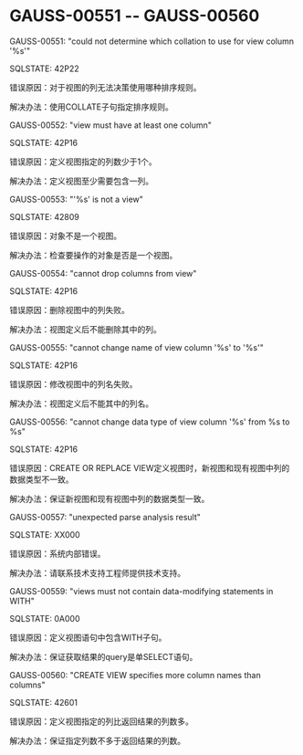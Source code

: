 # GAUSS-00551 -- GAUSS-00560<a name="ZH-CN_TOPIC_0302073612"></a>

GAUSS-00551: "could not determine which collation to use for view column '%s'"

SQLSTATE: 42P22

错误原因：对于视图的列无法决策使用哪种排序规则。

解决办法：使用COLLATE子句指定排序规则。

GAUSS-00552: "view must have at least one column"

SQLSTATE: 42P16

错误原因：定义视图指定的列数少于1个。

解决办法：定义视图至少需要包含一列。

GAUSS-00553: "'%s' is not a view"

SQLSTATE: 42809

错误原因：对象不是一个视图。

解决办法：检查要操作的对象是否是一个视图。

GAUSS-00554: "cannot drop columns from view"

SQLSTATE: 42P16

错误原因：删除视图中的列失败。

解决办法：视图定义后不能删除其中的列。

GAUSS-00555: "cannot change name of view column '%s' to '%s'"

SQLSTATE: 42P16

错误原因：修改视图中的列名失败。

解决办法：视图定义后不能其中的列名。

GAUSS-00556: "cannot change data type of view column '%s' from %s to %s"

SQLSTATE: 42P16

错误原因：CREATE OR REPLACE VIEW定义视图时，新视图和现有视图中列的数据类型不一致。

解决办法：保证新视图和现有视图中列的数据类型一致。

GAUSS-00557: "unexpected parse analysis result"

SQLSTATE: XX000

错误原因：系统内部错误。

解决办法：请联系技术支持工程师提供技术支持。

GAUSS-00559: "views must not contain data-modifying statements in WITH"

SQLSTATE: 0A000

错误原因：定义视图语句中包含WITH子句。

解决办法：保证获取结果的query是单SELECT语句。

GAUSS-00560: "CREATE VIEW specifies more column names than columns"

SQLSTATE: 42601

错误原因：定义视图指定的列比返回结果的列数多。

解决办法：保证指定列数不多于返回结果的列数。

